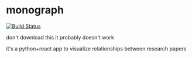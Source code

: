 # monograph

[![Build Status](https://travis-ci.com/worldwise001/monograph.svg?branch=master)](https://travis-ci.com/worldwise001/monograph)

don't download this it probably doesn't work

it's a python+react app to visualize relationships between research papers

